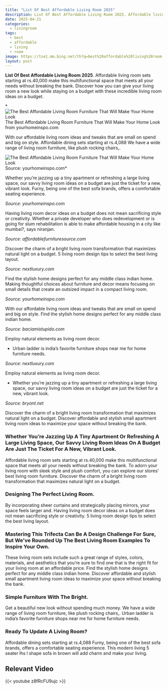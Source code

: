 ```yaml
---
title: "List Of Best Affordable Living Room 2025"
description: List Of Best Affordable Living Room 2025. Affordable living room sets starting at rs.40,000 make this multifunctional space that meets all your needs without br...
date: 2025-04-21
categories:
  - livingroom
tags:
  - best
  - affordable
  - living
  - room
image: https://tse1.mm.bing.net/th?q=best%20affordable%20living%20room
layout: post
---
```


**List Of Best Affordable Living Room 2025**. Affordable living room sets starting at rs.40,000 make this multifunctional space that meets all your needs without breaking the bank. Discover how you can give your living room a new look while staying on a budget with these incredible living room ideas on a budget.

*![The Best Affordable Living Room Furniture That Will Make Your Home Look](https://i2.wp.com/yourhomeinspo.com/wp-content/uploads/2023/08/best-affordable-living-room-chairs-1024x683.png)The Best Affordable Living Room Furniture That Will Make Your Home Look from yourhomeinspo.com

With our affordable living room ideas and tweaks that are small on spend and big on style. Affordable dining sets starting at rs.4,088 We have a wide range of living room furniture, like plush rocking chairs,.

![The Best Affordable Living Room Furniture That Will Make Your Home Look](https://i2.wp.com/yourhomeinspo.com/wp-content/uploads/2023/08/best-affordable-living-room-chairs-1024x683.png)Source: yourhomeinspo.com*

Whether you’re jazzing up a tiny apartment or refreshing a large living space, our savvy living room ideas on a budget are just the ticket for a new, vibrant look. Furny, being one of the best sofa brands, offers a comfortable seating experience.

*Source: yourhomeinspo.com*

Having living room decor ideas on a budget does not mean sacrificing style or creativity. Whether a private developer who does redevelopment or is going for slum rehabilitation is able to make affordable housing in a city like mumbai?, says niranjan.

*Source: affordablefurnituresource.com*

Discover the charm of a bright living room transformation that maximizes natural light on a budget. 5 living room design tips to select the best living layout.

*Source: nextluxury.com*

Find the stylish home designs perfect for any middle class indian home. Making thoughtful choices about furniture and decor means focusing on small details that create an outsized impact in a compact living room.

*Source: yourhomeinspo.com*

With our affordable living room ideas and tweaks that are small on spend and big on style. Find the stylish home designs perfect for any middle class indian home.

*Source: baciamistupido.com*

Employ natural elements as living room decor.

- Urban ladder is india’s favorite furniture shops near me for home furniture needs.

*Source: nextluxury.com*

 Employ natural elements as living room decor.

- Whether you’re jazzing up a tiny apartment or refreshing a large living space, our savvy living room ideas on a budget are just the ticket for a new, vibrant look.

*Source: bryont.net*

Discover the charm of a bright living room transformation that maximizes natural light on a budget. Discover affordable and stylish small apartment living room ideas to maximize your space without breaking the bank.

### Whether You’re Jazzing Up A Tiny Apartment Or Refreshing A Large Living Space, Our Savvy Living Room Ideas On A Budget Are Just The Ticket For A New, Vibrant Look.

Affordable living room sets starting at rs.40,000 make this multifunctional space that meets all your needs without breaking the bank. To adorn your living room with sleek style and plush comfort, you can explore our stores' best living room furniture. Discover the charm of a bright living room transformation that maximizes natural light on a budget.

### Designing The Perfect Living Room.

By incorporating sheer curtains and strategically placing mirrors, your space feels larger and. Having living room decor ideas on a budget does not mean sacrificing style or creativity. 5 living room design tips to select the best living layout.

### Mastering This Trifecta Can Be A Design Challenge For Sure, But We've Rounded Up The Best Living Room Examples To Inspire Your Own.

These living room sets include such a great range of styles, colors, materials, and aesthetics that you’re sure to find one that is the right fit for your living room at an affordable price. Find the stylish home designs perfect for any middle class indian home. Discover affordable and stylish small apartment living room ideas to maximize your space without breaking the bank.

### Simple Furniture With The Bright.

Get a beautiful new look without spending much money. We have a wide range of living room furniture, like plush rocking chairs,. Urban ladder is india’s favorite furniture shops near me for home furniture needs.

### Ready To Update A Living Room?

Affordable dining sets starting at rs.4,088 Furny, being one of the best sofa brands, offers a comfortable seating experience. This modern living 5 seater lhs l shape sofa in brown will add charm and make your living.

## Relevant Video

{{< youtube z8fRcFU9ujc >}}

